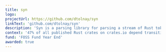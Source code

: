 ```yaml
---
title: syn
logo:
projectUrl: https://github.com/dtolnay/syn
linkText: 'github.com/dtolnay/syn'
description: 'Syn is a parsing library for parsing a stream of Rust tokens into a syntax tree of Rust source code.'
context: '47% of all published Rust crates on crates.io depend transitively on syn. The Edge windows crate as well as the Azure SDK for Rust depend on syn for code generation. Sponsorship to maintainer David Tolnay.'
fund: 'FOSS Fund Year End'
awarded: true
---
```

